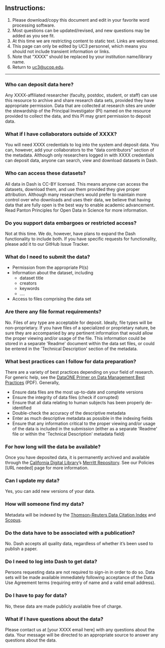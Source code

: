 ## Instructions:
1. Please download/copy this document and edit in your favorite word processing software. 
2. Most questions can be updated/revised, and new questions may be added as you see fit. 
3. At this time we are restricting content to static text. Links are welcomed.
4. This page can only be edited by UC3 personnel, which means you should not include transient information or links.
5. Note that “XXXX” should be replaced by your institution name/library name.
6. Return to [uc3@ucop.edu](mailto:uc3@ucop.edu). 

***

### Who can deposit data here?

Any XXXX-affiliated researcher (faculty, postdoc, student, or staff) can use this resource to archive and share research data sets, provided they have appropriate permission. Data that are collected at research sites are under the stewardship of the Principal Investigator (PI) named on the resource provided to collect the data, and this PI may grant permission to deposit data.

### What if I have collaborators outside of XXXX?

You will need XXXX credentials to log into the system and deposit data. You can, however, add your collaborators to the “data contributors” section of the metadata. Although only researchers logged in with XXXX credentials can deposit data, anyone can search, view and download datasets in Dash.

### Who can access these datasets?

All data in Dash is CC-BY licensed. This means anyone can access the datasets, download them, and use them provided they give proper attribution. Although many researchers would prefer to maintain more control over who downloads and uses their data, we believe that having data that are fully open is the best way to enable academic advancement. Read Panton Principles for Open Data in Science for more information.


### Do you support data embargoes or restricted access?

Not at this time. We do, however, have plans to expand the Dash functionality to include both. If you have specific requests for functionality, please add it to our GitHub Issue Tracker. 

### What do I need to submit the data?
* Permission from the appropriate PI(s)
* Information about the dataset, including
  * dataset title
  * creators
  * keywords
  * ....
* Access to files comprising the data set

### Are there any file format requirements?

No. Files of any type are acceptable for deposit. Ideally, file types will be non-proprietary. If you have files of a specialized or proprietary nature, be sure they are accompanied by any pertinent information that would allow the proper viewing and/or usage of the file. This information could be stored in a separate 'Readme' document within the data set files, or could be entered in the 'Technical Description' section of the metadata.

### What best practices can I follow for data preparation?

There are a variety of best practices depending on your field of research. For generic help, see the [DataONE Primer on Data Management Best Practices](http://www.dataone.org/sites/all/documents/DataONE_BP_Primer_020212.pdf) (PDF). Generally,
* Ensure data files are the most up-to-date and complete versions
* Ensure the integrity of data files (check if corrupted)
* Ensure that all data relating to human subjects has been properly de-identified
* Double-check the accuracy of the descriptive metadata
* Enter as much descriptive metadata as possible in the indexing fields
* Ensure that any information critical to the proper viewing and/or usage of the data is included in the submission (either as a separate 'Readme' file or within the 'Technical Description' metadata field)

### For how long will the data be available?

Once you have deposited data, it is permanently archived and available through the [California Digital Library](http://cdlib.org)’s [Merritt Repository](http://merritt.cdlib.org). See our Policies [URL needed] page for more information.

### Can I update my data?

Yes, you can add new versions of your data. 

### How will someone find my data?

Metadata will be indexed by the [Thomson-Reuters Data Citation Index](http://wokinfo.com/products_tools/multidisciplinary/dci/about/) and [Scopus](http://www.elsevier.com/online-tools/scopus).

### Do the data have to be associated with a publication?

No. Dash accepts all quality data, regardless of whether it’s been used to publish a paper.

### Do I need to log into Dash to get data?

Persons requesting data are not required to sign-in in order to do so. Data sets will be made available immediately following acceptance of the Data Use Agreement terms (requiring entry of name and a valid email address).

### Do I have to pay for data?

No,  these data are made publicly available free of charge.

### What if I have questions about the data?

Please contact us at [your XXXX email here] with any questions about the data. Your message will be directed to an appropriate source to answer any questions about the data.